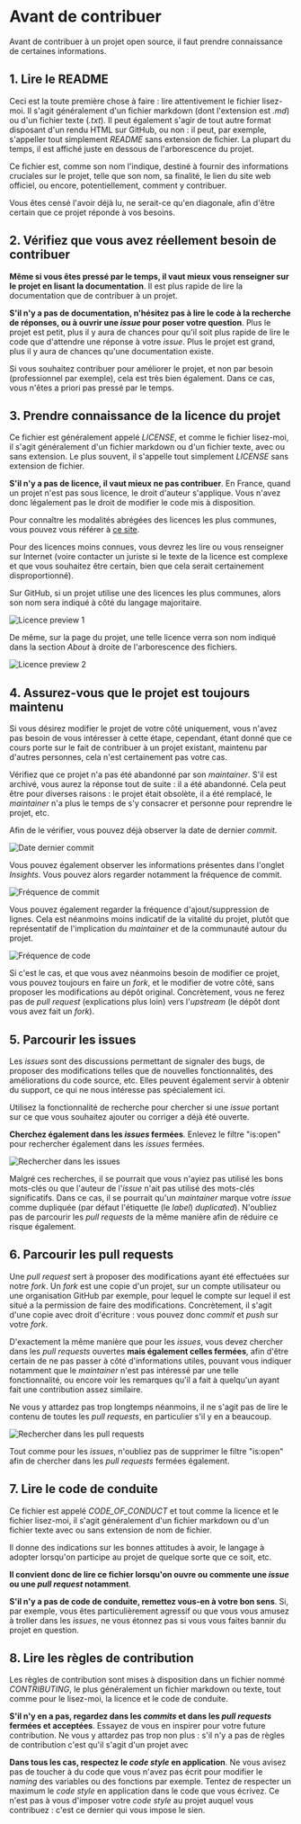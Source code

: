 # Avant de contribuer

Avant de contribuer à un projet open source, il faut prendre connaissance de certaines informations.

## 1. Lire le README

Ceci est la toute première chose à faire : lire attentivement le fichier lisez-moi. Il s'agit généralement d'un fichier markdown (dont l'extension est *.md*) ou d'un fichier texte (*.txt*). Il peut également s'agir de tout autre format disposant d'un rendu HTML sur GitHub, ou non : il peut, par exemple, s'appeller tout simplement *README* sans extension de fichier. La plupart du temps, il est affiché juste en dessous de l'arborescence du projet.

Ce fichier est, comme son nom l'indique, destiné à fournir des informations cruciales sur le projet, telle que son nom, sa finalité, le lien du site web officiel, ou encore, potentiellement, comment y contribuer.

Vous êtes censé l'avoir déjà lu, ne serait-ce qu'en diagonale, afin d'être certain que ce projet réponde à vos besoins.

## 2. Vérifiez que vous avez réellement besoin de contribuer

**Même si vous êtes pressé par le temps, il vaut mieux vous renseigner sur le projet en lisant la documentation**. Il est plus rapide de lire la documentation que de contribuer à un projet.

**S'il n'y a pas de documentation, n'hésitez pas à lire le code à la recherche de réponses, ou à ouvrir une *issue* pour poser votre question**. Plus le projet est petit, plus il y aura de chances pour qu'il soit plus rapide de lire le code que d'attendre une réponse à votre *issue*. Plus le projet est grand, plus il y aura de chances qu'une documentation existe.

Si vous souhaitez contribuer pour améliorer le projet, et non par besoin (professionnel par exemple), cela est très bien également. Dans ce cas, vous n'êtes a priori pas pressé par le temps.

## 3. Prendre connaissance de la licence du projet

Ce fichier est généralement appelé *LICENSE*, et comme le fichier lisez-moi, il s'agit généralement d'un fichier markdown ou d'un fichier texte, avec ou sans extension.
Le plus souvent, il s'appelle tout simplement *LICENSE* sans extension de fichier.

**S'il n'y a pas de licence, il vaut mieux ne pas contribuer**.
En France, quand un projet n'est pas sous licence, le droit d'auteur s'applique. Vous n'avez donc légalement pas le droit de modifier le code mis à disposition.

Pour connaître les modalités abrégées des licences les plus communes, vous pouvez vous référer à [ce site](https://choosealicense.com/licenses/).

Pour des licences moins connues, vous devrez les lire ou vous renseigner sur Internet (voire contacter un juriste si le texte de la licence est complexe et que vous souhaitez être certain, bien que cela serait certainement disproportionné).

Sur GitHub, si un projet utilise une des licences les plus communes, alors son nom sera indiqué à côté du langage majoritaire.

![Licence preview 1](.images/licence_usuelle_preview1.png)

De même, sur la page du projet, une telle licence verra son nom indiqué dans la section *About* à droite de l'arborescence des fichiers.

![Licence preview 2](.images/licence_usuelle_preview2.png)

## 4. Assurez-vous que le projet est toujours maintenu

Si vous désirez modifier le projet de votre côté uniquement, vous n'avez pas besoin de vous intéresser à cette étape, cependant, étant donné que ce cours porte sur le fait de contribuer à un projet existant, maintenu par d'autres personnes, cela n'est certainement pas votre cas.

Vérifiez que ce projet n'a pas été abandonné par son *maintainer*. S'il est archivé, vous aurez la réponse tout de suite : il a été abandonné. Cela peut être pour diverses raisons : le projet était obsolète, il a été remplacé, le *maintainer* n'a plus le temps de s'y consacrer et personne pour reprendre le projet, etc.

Afin de le vérifier, vous pouvez déjà observer la date de dernier *commit*.

![Date dernier commit](.images/date_dernier_commit.png)

Vous pouvez également observer les informations présentes dans l'onglet *Insights*.
Vous pouvez alors regarder notamment la fréquence de commit.

![Fréquence de commit](.images/frequence_commit.png)

Vous pouvez également regarder la fréquence d'ajout/suppression de lignes. Cela est néanmoins moins indicatif de la vitalité du projet, plutôt que représentatif de l'implication du *maintainer* et de la communauté autour du projet.

![Fréquence de code](.images/frequence_code.png)

Si c'est le cas, et que vous avez néanmoins besoin de modifier ce projet, vous pouvez toujours en faire un *fork*, et le modifier de votre côté, sans proposer les modifications au dépôt original. Concrètement, vous ne ferez pas de *pull request* (explications plus loin) vers l'*upstream* (le dépôt dont vous avez fait un *fork*).

## 5. Parcourir les issues

Les *issues* sont des discussions permettant de signaler des bugs, de proposer des modifications telles que de nouvelles fonctionnalités, des améliorations du code source, etc.
Elles peuvent également servir à obtenir du support, ce qui ne nous intéresse pas spécialement ici.

Utilisez la fonctionnalité de recherche pour chercher si une *issue* portant sur ce que vous souhaitez ajouter ou corriger a déjà été ouverte.

**Cherchez également dans les *issues* fermées**. Enlevez le filtre "is:open" pour rechercher également dans les *issues* fermées.

![Rechercher dans les issues](.images/chercher_issues.png)

Malgré ces recherches, il se pourrait que vous n'ayiez pas utilisé les bons mots-clés ou que l'auteur de l'*issue* n'ait pas utilisé des mots-clés significatifs. Dans ce cas, il se pourrait qu'un *maintainer* marque votre *issue* comme dupliquée (par défaut l'étiquette (le *label*) *duplicated*). N'oubliez pas de parcourir les *pull requests* de la même manière afin de réduire ce risque également.

## 6. Parcourir les pull requests

Une *pull request* sert à proposer des modifications ayant été effectuées sur notre *fork*. Un *fork* est une copie d'un projet, sur un compte utilisateur ou une organisation GitHub par exemple, pour lequel le compte sur lequel il est situé a la permission de faire des modifications. Concrètement, il s'agit d'une copie avec droit d'écriture : vous pouvez donc *commit* et *push* sur votre *fork*.

D'exactement la même manière que pour les *issues*, vous devez chercher dans les *pull requests* ouvertes **mais également celles fermées**, afin d'être certain de ne pas passer à côté d'informations utiles, pouvant vous indiquer notamment que le *maintainer* n'est pas intéressé par une telle fonctionnalité, ou encore voir les remarques qu'il a fait à quelqu'un ayant fait une contribution assez similaire. 

Ne vous y attardez pas trop longtemps néanmoins, il ne s'agit pas de lire le contenu de toutes les *pull requests*, en particulier s'il y en a beaucoup.

![Rechercher dans les pull requests](.images/chercher_pr.png)

Tout comme pour les *issues*, n'oubliez pas de supprimer le filtre "is:open" afin de chercher dans les *pull requests* fermées également.

## 7. Lire le code de conduite

Ce fichier est appelé *CODE_OF_CONDUCT* et tout comme la licence et le fichier lisez-moi, il s'agit généralement d'un fichier markdown ou d'un fichier texte avec ou sans extension de nom de fichier.

Il donne des indications sur les bonnes attitudes à avoir, le langage à adopter lorsqu'on participe au projet de quelque sorte que ce soit, etc.

**Il convient donc de lire ce fichier lorsqu'on ouvre ou commente une *issue* ou une *pull request* notamment**.

**S'il n'y a pas de code de conduite, remettez vous-en à votre bon sens**. Si, par exemple, vous êtes particulièrement agressif ou que vous vous amusez à troller dans les *issues*, ne vous étonnez pas si vous vous faites bannir du projet en question.

## 8. Lire les règles de contribution

Les règles de contribution sont mises à disposition dans un fichier nommé *CONTRIBUTING*, le plus généralement un fichier markdown ou texte, tout comme pour le lisez-moi, la licence et le code de conduite.

**S'il n'y en a pas, regardez dans les *commits* et dans les *pull requests* fermées et acceptées**. Essayez de vous en inspirer pour votre future contribution. Ne vous y attardez pas trop non plus : s'il n'y a pas de règles de contribution c'est qu'il s'agit d'un projet avec

**Dans tous les cas, respectez le *code style* en application**. Ne vous avisez pas de toucher à du code que vous n'avez pas écrit pour modifier le *naming* des variables ou des fonctions par exemple. Tentez de respecter un maximum le *code style* en application dans le code que vous écrivez. Ce n'est pas à vous d'imposer votre *code style* au projet auquel vous contribuez : c'est ce dernier qui vous impose le sien.  <!-- TODO Mettre ça dans le chapitre où on attaque réellement les contributions : je ne pense pas que ce soit adapté de parler de code style ici. Du moins, il convient de le mettre dans le chapitre suivant également -->

